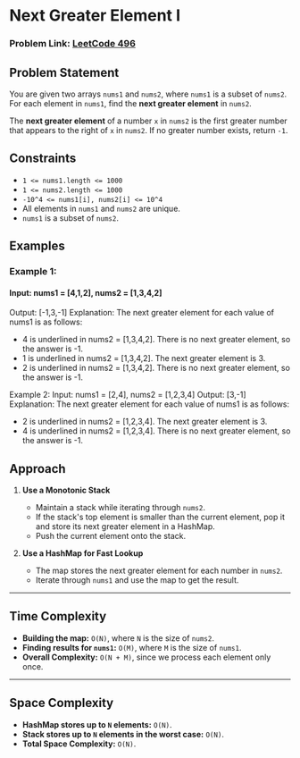 # Next Greater Element I
### Problem Link: [LeetCode 496](https://leetcode.com/problems/next-greater-element-i/)

## Problem Statement
You are given two arrays `nums1` and `nums2`, where `nums1` is a subset of `nums2`.  
For each element in `nums1`, find the **next greater element** in `nums2`.  

The **next greater element** of a number `x` in `nums2` is the first greater number that appears to the right of `x` in `nums2`. If no greater number exists, return `-1`.

## Constraints
- `1 <= nums1.length <= 1000`
- `1 <= nums2.length <= 1000`
- `-10^4 <= nums1[i], nums2[i] <= 10^4`
- All elements in `nums1` and `nums2` are unique.
- `nums1` is a subset of `nums2`.

## Examples

### Example 1:
#### Input: nums1 = [4,1,2], nums2 = [1,3,4,2]
Output: [-1,3,-1]
Explanation: The next greater element for each value of nums1 is as follows:
- 4 is underlined in nums2 = [1,3,4,2]. There is no next greater element, so the answer is -1.
- 1 is underlined in nums2 = [1,3,4,2]. The next greater element is 3.
- 2 is underlined in nums2 = [1,3,4,2]. There is no next greater element, so the answer is -1.

Example 2:
Input: nums1 = [2,4], nums2 = [1,2,3,4]
Output: [3,-1]
Explanation: The next greater element for each value of nums1 is as follows:
- 2 is underlined in nums2 = [1,2,3,4]. The next greater element is 3.
- 4 is underlined in nums2 = [1,2,3,4]. There is no next greater element, so the answer is -1.

## Approach
1. **Use a Monotonic Stack**  
   - Maintain a stack while iterating through `nums2`.
   - If the stack's top element is smaller than the current element, pop it and store its next greater element in a HashMap.
   - Push the current element onto the stack.

2. **Use a HashMap for Fast Lookup**  
   - The map stores the next greater element for each number in `nums2`.
   - Iterate through `nums1` and use the map to get the result.

---

## Time Complexity
- **Building the map:** `O(N)`, where `N` is the size of `nums2`.
- **Finding results for `nums1`:** `O(M)`, where `M` is the size of `nums1`.
- **Overall Complexity:** `O(N + M)`, since we process each element only once.

---

## Space Complexity
- **HashMap stores up to `N` elements:** `O(N)`.
- **Stack stores up to `N` elements in the worst case:** `O(N)`.
- **Total Space Complexity:** `O(N)`.
